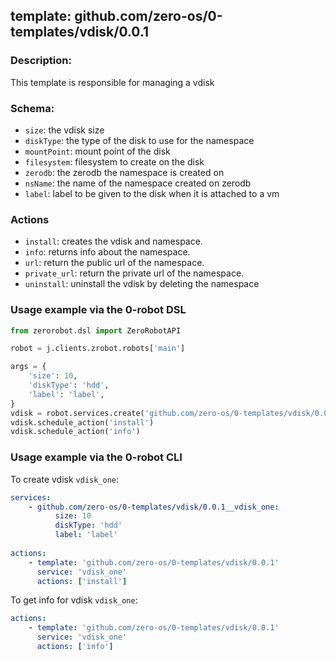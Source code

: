 ## template: github.com/zero-os/0-templates/vdisk/0.0.1

### Description:
This template is responsible for managing a vdisk

### Schema:

- `size`: the vdisk size
- `diskType`: the type of the disk to use for the namespace
- `mountPoint`: mount point of the disk
- `filesystem`: filesystem to create on the disk
- `zerodb`: the zerodb the namespace is created on
- `nsName`: the name of the namespace created on zerodb
- `label`: label to be given to the disk when it is attached to a vm

### Actions
- `install`: creates the vdisk and namespace.
- `info`: returns info about the namespace. 
- `url`: return the public url of the namespace.
- `private_url`: return the private url of the namespace.
- `uninstall`: uninstall the vdisk by deleting the namespace

### Usage example via the 0-robot DSL

```python
from zerorobot.dsl import ZeroRobotAPI

robot = j.clients.zrobot.robots['main']

args = {
    'size': 10,
    'diskType': 'hdd',
    'label': 'label',
}
vdisk = robot.services.create('github.com/zero-os/0-templates/vdisk/0.0.1', 'vdisk_one', data=args)
vdisk.schedule_action('install')
vdisk.schedule_action('info')
```


### Usage example via the 0-robot CLI

To create vdisk `vdisk_one`:

```yaml
services:
    - github.com/zero-os/0-templates/vdisk/0.0.1__vdisk_one:
          size: 10
          diskType: 'hdd'
          label: 'label'
          
actions:
    - template: 'github.com/zero-os/0-templates/vdisk/0.0.1'
      service: 'vdisk_one'
      actions: ['install']

```


To get info for vdisk `vdisk_one`:

```yaml
actions:
    - template: 'github.com/zero-os/0-templates/vdisk/0.0.1'
      service: 'vdisk_one'
      actions: ['info']

```
